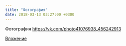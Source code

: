 ```yaml
---
title: "Фотография"
date: 2018-03-13 03:27:00 +0300
---
```


Фотография
https://vk.com/photo41076938_456242913

[Вложение](https://vk.com/photo41076938_456242913)
